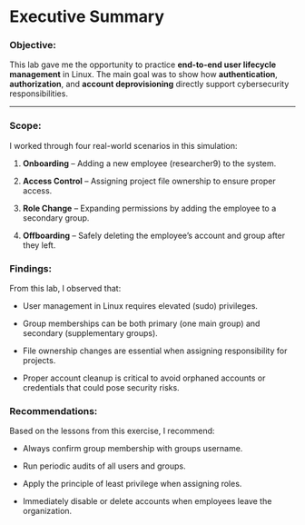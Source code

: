 # Executive Summary

 ### Objective:

This lab gave me the opportunity to practice **end-to-end user lifecycle management** in Linux. The main goal was to show how **authentication**, **authorization**, and **account deprovisioning** directly support cybersecurity responsibilities.

---

### Scope:

I worked through four real-world scenarios in this simulation:

1. **Onboarding** – Adding a new employee (researcher9) to the system.

2. **Access Control** – Assigning project file ownership to ensure proper access.

3. **Role Change** – Expanding permissions by adding the employee to a secondary group.

4. **Offboarding** – Safely deleting the employee’s account and group after they left.

### Findings:

From this lab, I observed that:

- User management in Linux requires elevated (sudo) privileges.

- Group memberships can be both primary (one main group) and secondary (supplementary groups).

- File ownership changes are essential when assigning responsibility for projects.

- Proper account cleanup is critical to avoid orphaned accounts or credentials that could pose security risks.

### Recommendations:

Based on the lessons from this exercise, I recommend:

- Always confirm group membership with groups username.

- Run periodic audits of all users and groups.

- Apply the principle of least privilege when assigning roles.

- Immediately disable or delete accounts when employees leave the organization.
